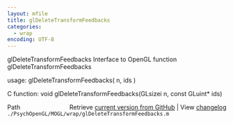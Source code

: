 ```yaml
---
layout: mfile
title: glDeleteTransformFeedbacks
categories:
  - wrap
encoding: UTF-8
---
```


glDeleteTransformFeedbacks  Interface to OpenGL function glDeleteTransformFeedbacks  

usage:  glDeleteTransformFeedbacks( n, ids )  

C function:  void glDeleteTransformFeedbacks(GLsizei n, const GLuint\* ids)  


<div class="code_header" style="text-align:right;">
  <span style="float:left;">Path&nbsp;&nbsp;</span> <span class="counter">Retrieve <a href=
  "https://raw.github.com/Psychtoolbox-3/Psychtoolbox-3/beta/./PsychOpenGL/MOGL/wrap/glDeleteTransformFeedbacks.m">current version from GitHub</a> | View <a href=
  "https://github.com/Psychtoolbox-3/Psychtoolbox-3/commits/beta/./PsychOpenGL/MOGL/wrap/glDeleteTransformFeedbacks.m">changelog</a></span>
</div>
<div class="code">
  <code>./PsychOpenGL/MOGL/wrap/glDeleteTransformFeedbacks.m</code>
</div>
